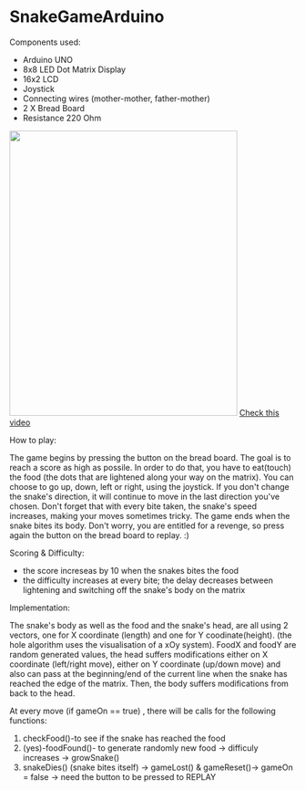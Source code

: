 # SnakeGameArduino
Components used:  
* Arduino UNO
* 8x8 LED Dot Matrix Display
* 16x2 LCD
* Joystick
* Connecting wires (mother-mother, father-mother)
* 2 X Bread Board
* Resistance 220 Ohm


<img src="https://user-images.githubusercontent.com/32790344/49936979-0d0dc080-fede-11e8-88a3-2aab0770ad10.jpg" width="400" height="500">
<a href="https://drive.google.com/open?id=1JDCKEbyJBDQkuoOCiji926Nzxp_8D0Mz">Check this video</a>

How to play:

The game begins by pressing the button on the bread board. The goal is to reach a score as high as possile. In order to do that, you have to eat(touch) the food (the dots that are lightened along your way on the matrix). You can choose to go up, down, left or right, using the joystick. If you don't change the snake's direction, it will continue to move in the last direction you've chosen. Don't forget that with every bite taken, the snake's speed increases, making your moves sometimes tricky. The game ends when the snake bites its body. Don't worry, you are entitled for a revenge, so press again the button on the bread board to replay. :)

Scoring & Difficulty:
* the score increseas by 10 when the snakes bites the food
* the difficulty increases at every bite; the delay decreases between lightening and switching off the snake's body on the matrix

Implementation:
<p> The snake's body as well as the food and the snake's head, are all using 2 vectors, one for X coordinate (length) and one for Y coodinate(height). (the hole algorithm uses the visualisation of a xOy system). FoodX and foodY are random generated values, the head suffers modifications either on X coordinate (left/right move), either on Y coordinate (up/down move) and also can pass at the beginning/end of the current line when the snake has reached the edge of the matrix. Then, the body suffers modifications from back to the  head.</p>

At every move (if gameOn == true) , there will be calls for the following functions: 
1. checkFood()-to see if the snake has reached the food
2. (yes)-foodFound()- to generate randomly new food -> difficuly increases -> growSnake()
3. snakeDies() (snake bites itself) -> gameLost() & gameReset()-> gameOn = false -> need the button to be pressed to REPLAY
